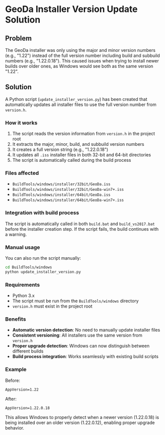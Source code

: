 # GeoDa Installer Version Update Solution

## Problem

The GeoDa installer was only using the major and minor version numbers (e.g., "1.22") instead of the full version number including build and subbuild numbers (e.g., "1.22.0.18"). This caused issues when trying to install newer builds over older ones, as Windows would see both as the same version "1.22".

## Solution

A Python script (`update_installer_version.py`) has been created that automatically updates all installer files to use the full version number from `version.h`.

### How it works

1. The script reads the version information from `version.h` in the project root
2. It extracts the major, minor, build, and subbuild version numbers
3. It creates a full version string (e.g., "1.22.0.18")
4. It updates all `.iss` installer files in both 32-bit and 64-bit directories
5. The script is automatically called during the build process

### Files affected

- `BuildTools/windows/installer/32bit/GeoDa.iss`
- `BuildTools/windows/installer/32bit/GeoDa-win7+.iss`
- `BuildTools/windows/installer/64bit/GeoDa.iss`
- `BuildTools/windows/installer/64bit/GeoDa-win7+.iss`

### Integration with build process

The script is automatically called in both `build.bat` and `build_vs2017.bat` before the installer creation step. If the script fails, the build continues with a warning.

### Manual usage

You can also run the script manually:

```bash
cd BuildTools/windows
python update_installer_version.py
```

### Requirements

- Python 3.x
- The script must be run from the `BuildTools/windows` directory
- `version.h` must exist in the project root

### Benefits

- **Automatic version detection**: No need to manually update installer files
- **Consistent versioning**: All installers use the same version from `version.h`
- **Proper upgrade detection**: Windows can now distinguish between different builds
- **Build process integration**: Works seamlessly with existing build scripts

### Example

Before:

```
AppVersion=1.22
```

After:

```
AppVersion=1.22.0.18
```

This allows Windows to properly detect when a newer version (1.22.0.18) is being installed over an older version (1.22.0.12), enabling proper upgrade behavior.
